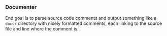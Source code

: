 ### Documenter

End goal is to parse source code comments and output something like a `docs/` directory with nicely formatted comments, each linking to the source file and line where the comment is. 
